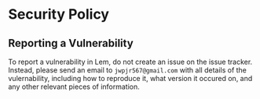 # Security Policy

## Reporting a Vulnerability

To report a vulnerability in Lem, do not create an issue on the issue tracker. Instead, please send an email to `jwpjr567@gmail.com` with all details of the vulernability, including how to reproduce it, what version it occured on, and any other relevant pieces of information.

